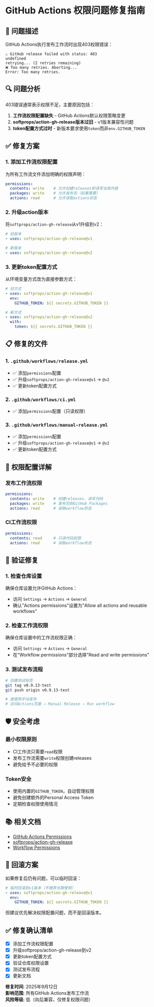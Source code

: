 # GitHub Actions 权限问题修复指南

## 🚨 问题描述

GitHub Actions执行发布工作流时出现403权限错误：

```
⚠️ GitHub release failed with status: 403
undefined
retrying... (2 retries remaining)
❌ Too many retries. Aborting...
Error: Too many retries.
```

## 🔍 问题分析

403错误通常表示权限不足，主要原因包括：

1. **工作流权限配置缺失** - GitHub Actions默认权限策略变更
2. **softprops/action-gh-release版本过旧** - v1版本兼容性问题
3. **token配置方式过时** - 新版本要求使用`token`而非`env.GITHUB_TOKEN`

## ✅ 修复方案

### 1. 添加工作流权限配置

为所有工作流文件添加明确的权限声明：

```yaml
permissions:
  contents: write    # 允许创建releases和读写仓库内容
  packages: write    # 允许发布包（如果需要）
  actions: read      # 允许读取actions状态
```

### 2. 升级action版本

将`softprops/action-gh-release`从v1升级到v2：

```yaml
# 旧版本
- uses: softprops/action-gh-release@v1

# 新版本
- uses: softprops/action-gh-release@v2
```

### 3. 更新token配置方式

从环境变量方式改为直接参数方式：

```yaml
# 旧方式
- uses: softprops/action-gh-release@v1
  env:
    GITHUB_TOKEN: ${{ secrets.GITHUB_TOKEN }}

# 新方式
- uses: softprops/action-gh-release@v2
  with:
    token: ${{ secrets.GITHUB_TOKEN }}
```

## 📋 修复的文件

### 1. `.github/workflows/release.yml`
- ✅ 添加`permissions`配置
- ✅ 升级`softprops/action-gh-release@v1` → `@v2`
- ✅ 更新token配置方式

### 2. `.github/workflows/ci.yml`
- ✅ 添加`permissions`配置（只读权限）

### 3. `.github/workflows/manual-release.yml`
- ✅ 添加`permissions`配置
- ✅ 升级`softprops/action-gh-release@v1` → `@v2`
- ✅ 更新token配置方式

## 🔧 权限配置详解

### 发布工作流权限
```yaml
permissions:
  contents: write    # 创建releases、读写代码
  packages: write    # 发布包到GitHub Packages
  actions: read      # 读取workflow状态
```

### CI工作流权限
```yaml
permissions:
  contents: read     # 只读代码权限
  actions: read      # 读取workflow状态
```

## 🚀 验证修复

### 1. 检查仓库设置
确保仓库设置允许GitHub Actions：
- 访问 `Settings` → `Actions` → `General`
- 确认"Actions permissions"设置为"Allow all actions and reusable workflows"

### 2. 检查工作流权限
确保仓库设置中的工作流权限正确：
- 访问 `Settings` → `Actions` → `General`
- 在"Workflow permissions"部分选择"Read and write permissions"

### 3. 测试发布流程
```bash
# 创建测试标签
git tag v0.9.13-test
git push origin v0.9.13-test

# 或使用手动发布
# 访问Actions页面 → Manual Release → Run workflow
```

## 🛡️ 安全考虑

### 最小权限原则
- CI工作流只需要`read`权限
- 发布工作流需要`write`权限创建releases
- 避免给予不必要的权限

### Token安全
- 使用内置的`GITHUB_TOKEN`，自动管理权限
- 避免创建额外的Personal Access Token
- 定期检查权限使用情况

## 📚 相关文档

- [GitHub Actions Permissions](https://docs.github.com/en/actions/security-guides/automatic-token-authentication)
- [softprops/action-gh-release](https://github.com/softprops/action-gh-release)
- [Workflow Permissions](https://docs.github.com/en/actions/using-workflows/workflow-syntax-for-github-actions#permissions)

## 🔄 回滚方案

如果修复后仍有问题，可以临时回滚：

```yaml
# 临时回滚到v1版本（不推荐长期使用）
- uses: softprops/action-gh-release@v1
  env:
    GITHUB_TOKEN: ${{ secrets.GITHUB_TOKEN }}
```

但建议优先解决权限配置问题，而不是回滚版本。

## ✅ 修复确认清单

- [x] 添加工作流权限配置
- [x] 升级softprops/action-gh-release到v2
- [x] 更新token配置方式
- [x] 验证仓库权限设置
- [x] 测试发布流程
- [x] 更新文档

**修复时间**: 2025年9月12日  
**影响范围**: 所有GitHub Actions发布工作流  
**风险等级**: 低（向后兼容，仅修复权限问题）